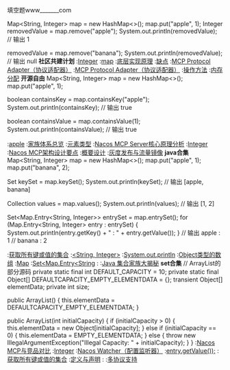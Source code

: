 填空题www_______com


Map<String, Integer> map = new HashMap<>();
map.put("apple", 1);
Integer removedValue = map.remove("apple");
System.out.println(removedValue);  // 输出 1

removedValue = map.remove("banana");
System.out.println(removedValue);  // 输出 null
<strong>社区共建计划</strong>
:[Integer](https://rentry.org/2mhismwk)
:[map](https://rentry.org/yswr93qp)
:[底层实现原理](https://pastebin.com/azcCtJgG)
:[缺点](https://pastebin.com/nNQT6HxZ)
:[MCP Protocol Adapter（协议适配器）](https://pastebin.com/vt7f1ZVq)
:[MCP Protocol Adapter（协议适配器）](https://pastebin.com/HJbLFGc6)
:[操作方法](https://rentry.org/uttpxp29)
:[内存分配](https://pastebin.com/zynRvaKu)
<strong>开源自由</strong>
Map<String, Integer> map = new HashMap<>();
map.put("apple", 1);

boolean containsKey = map.containsKey("apple");
System.out.println(containsKey);  // 输出 true

boolean containsValue = map.containsValue(1);
System.out.println(containsValue);  // 输出 true

:[apple](https://rentry.org/yadc9y8m)
:[家族体系总览](https://github.com/wzdsmck/dvg)
:[元素类型](https://rentry.org/akchym76)
:[Nacos MCP Server核心原理分析](https://pastebin.com/xzZPE0kw)
:[Integer](https://rentry.org/9t44gu8h)
:[Nacos MCP架构设计要点](https://github.com/hsxyxd/hsxyxd.github.io)
:[概要设计](https://pastebin.com/HuRqm9PY)
:[灰度发布与流量镜像](https://pastebin.com/FLHFbmgk)
<strong>java合集</strong>
Map<String, Integer> map = new HashMap<>();
map.put("apple", 1);
map.put("banana", 2);

Set<String> keySet = map.keySet();
System.out.println(keySet);  // 输出 [apple, banana]

Collection<Integer> values = map.values();
System.out.println(values);  // 输出 [1, 2]

Set<Map.Entry<String, Integer>> entrySet = map.entrySet();
for (Map.Entry<String, Integer> entry : entrySet) {
    System.out.println(entry.getKey() + " : " + entry.getValue());
}
// 输出 apple : 1
//      banana : 2

:[获取所有键或值的集合](https://rentry.org/69p8m4x6)
:[<String, Integer>](https://pastebin.com/ChmpKZdn)
:[System.out.println](https://pastebin.com/ccgm3Ceh)
:[Object类型的数组](https://pastebin.com/pRBEr3SR)
:[Map](https://rentry.org/popxxem2)
:[Set<Map.Entry<String](https://pastebin.com/Ss4cmKXM)
:[<Integer>](https://pastebin.com/jJeiiLbj)
:[Java 集合家族大揭秘](https://rentry.org/f87dyxbq)
<strong>set合集</strong>
// ArrayList的部分源码
private static final int DEFAULT_CAPACITY = 10;
private static final Object[] DEFAULTCAPACITY_EMPTY_ELEMENTDATA = {};
transient Object[] elementData;
private int size;

public ArrayList() {
    this.elementData = DEFAULTCAPACITY_EMPTY_ELEMENTDATA;
}

public ArrayList(int initialCapacity) {
    if (initialCapacity > 0) {
        this.elementData = new Object[initialCapacity];
    } else if (initialCapacity == 0) {
        this.elementData = EMPTY_ELEMENTDATA;
    } else {
        throw new IllegalArgumentException("Illegal Capacity: " + initialCapacity);
    }
}
:[Nacos MCP与竞品对比](https://rentry.org/q5zfhh57)
:[Integer](https://pastebin.com/i6Vip48S)
:[Nacos Watcher（配置监听器）](https://pastebin.com/ee5GitmJ)
:[entry.getValue());](https://pastebin.com/5ndvUgmU)
:[获取所有键或值的集合](https://github.com/wdzna/sbssm)
:[定义与声明](https://rentry.org/dqt8gemc)
:[<Integer>](https://rentry.org/678geaog)
:[多协议支持](https://pastebin.com/YyAPChfS)
